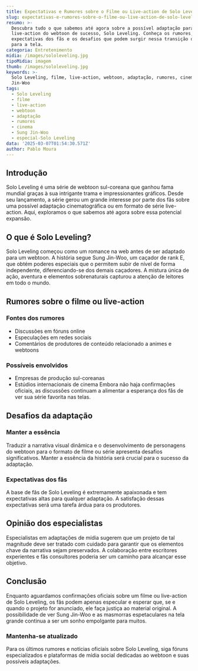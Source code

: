 ```yaml
---
title: Expectativas e Rumores sobre o Filme ou Live-action de Solo Leveling
slug: expectativas-e-rumores-sobre-o-filme-ou-live-action-de-solo-leveling
resumo: >-
  Descubra tudo o que sabemos até agora sobre a possível adaptação para filme ou
  live-action do webtoon de sucesso, Solo Leveling. Conheça os rumores, as
  expectativas dos fãs e os desafios que podem surgir nessa transição do mangá
  para a tela.
categoria: Entretenimento
midia: /images/sololeveling.jpg
tipoMidia: imagem
thumb: /images/sololeveling.jpg
keywords: >-
  Solo Leveling, filme, live-action, webtoon, adaptação, rumores, cinema, Sung
  Jin-Woo
tags:
  - Solo Leveling
  - filme
  - live-action
  - webtoon
  - adaptação
  - rumores
  - cinema
  - Sung Jin-Woo
  - especial-Solo Leveling
data: '2025-03-07T01:54:30.571Z'
author: Pablo Moura
---
```


## Introdução
Solo Leveling é uma série de webtoon sul-coreana que ganhou fama mundial graças à sua intrigante trama e impressionantes gráficos. Desde seu lançamento, a série gerou um grande interesse por parte dos fãs sobre uma possível adaptação cinematográfica ou em formato de série live-action. Aqui, exploramos o que sabemos até agora sobre essa potencial expansão.

## O que é Solo Leveling?
Solo Leveling começou como um romance na web antes de ser adaptado para um webtoon. A história segue Sung Jin-Woo, um caçador de rank E, que obtém poderes especiais que o permitem subir de nível de forma independente, diferenciando-se dos demais caçadores. A mistura única de ação, aventura e elementos sobrenaturais capturou a atenção de leitores em todo o mundo.

## Rumores sobre o filme ou live-action
### Fontes dos rumores
- Discussões em fóruns online
- Especulações em redes sociais
- Comentários de produtores de conteúdo relacionado a animes e webtoons
### Possíveis envolvidos
- Empresas de produção sul-coreanas
- Estúdios internacionais de cinema
Embora não haja confirmações oficiais, as discussões continuam a alimentar a esperança dos fãs de ver sua série favorita nas telas.

## Desafios da adaptação
### Manter a essência
Traduzir a narrativa visual dinâmica e o desenvolvimento de personagens do webtoon para o formato de filme ou série apresenta desafios significativos. Manter a essência da história será crucial para o sucesso da adaptação.
### Expectativas dos fãs
A base de fãs de Solo Leveling é extremamente apaixonada e tem expectativas altas para qualquer adaptação. A satisfação dessas expectativas será uma tarefa árdua para os produtores.

## Opinião dos especialistas
Especialistas em adaptações de mídia sugerem que um projeto de tal magnitude deve ser tratado com cuidado para garantir que os elementos chave da narrativa sejam preservados. A colaboração entre escritores experientes e fãs consultores poderia ser um caminho para alcançar esse objetivo.

## Conclusão
Enquanto aguardamos confirmações oficiais sobre um filme ou live-action de Solo Leveling, os fãs podem apenas especular e esperar que, se e quando o projeto for anunciado, ele faça justiça ao material original. A possibilidade de ver Sung Jin-Woo e as masmorras espetaculares na tela grande continua a ser um sonho empolgante para muitos.

### Mantenha-se atualizado
Para os últimos rumores e notícias oficiais sobre Solo Leveling, siga fóruns especializados e plataformas de mídia social dedicadas ao webtoon e suas possíveis adaptações.
